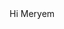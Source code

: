 <!DOCTYPE html>
<html lang="en">
<head>
    <meta charset="UTF-8">
    <meta name="viewport" content="width=device-width, initial-scale=1.0">
    <title>Hi Meryem</title>
    <link rel="stylesheet" href="styles.css">
</head>
<body>
    <div class="greeting">
        Hi Meryem
    </div>
</body>
</html>
